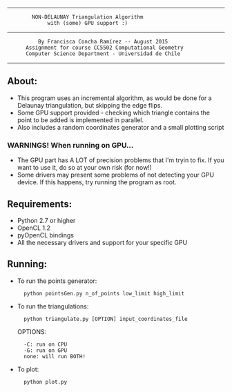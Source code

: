**************************************************************
			NON-DELAUNAY Triangulation Algorithm
				 with (some) GPU support :)
**************************************************************
              By Francisca Concha Ramírez -- August 2015
          Assignment for course CC5502 Computational Geometry
	      Computer Science Department - Universidad de Chile
***************************************************************

## About:
- This program uses an incremental algorithm, as would be done for a Delaunay
  triangulation, but skipping the edge flips.
- Some GPU support provided - checking which triangle contains the point to
  be added is implemented in parallel.
- Also includes a random coordinates generator and a small plotting script

### WARNINGS! When running on GPU...
- The GPU part has A LOT of precision problems that I'm tryin to fix. 
  If you want to use it, do so at your own risk (for now!)
- Some drivers may present some problems of not detecting your GPU device.
  If this happens, try running the program as root.

## Requirements:
- Python 2.7 or higher
- OpenCL 1.2
- pyOpenCL bindings
- All the necessary drivers and support for your specific GPU

## Running:
- To run the points generator:

        python pointsGen.py n_of_points low_limit high_limit

- To run the triangulations:

        python triangulate.py [OPTION] input_coordinates_file
	
	OPTIONS: 
	
		-C: run on CPU 
		-G: run on GPU
		none: will run BOTH!

- To plot:

	    python plot.py
